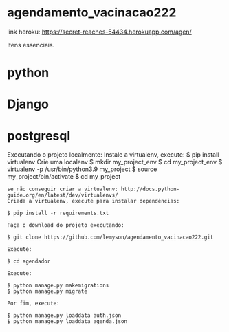 # agendamento_vacinacao222
link heroku: https://secret-reaches-54434.herokuapp.com/agen/

Itens essenciais.
# python
# Django
# postgresql

Executando o projeto localmente:
    Instale a virtualenv, execute:
    $ pip install virtualenv
    Crie uma localenv
    $ mkdir my_project_env
    $ cd my_project_env
    $ virtualenv -p /usr/bin/python3.9 my_project
    $ source my_project/bin/activate
    $ cd my_project

    se não conseguir criar a virtualenv: http://docs.python-guide.org/en/latest/dev/virtualenvs/
    Criada a virtualenv, execute para instalar dependências:

    $ pip install -r requirements.txt

    Faça o download do projeto executando:

    $ git clone https://github.com/lemyson/agendamento_vacinacao222.git

    Execute:

    $ cd agendador

    Execute:

    $ python manage.py makemigrations
    $ python manage.py migrate

    Por fim, execute:

    $ python manage.py loaddata auth.json
    $ python manage.py loaddata agenda.json
